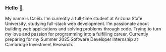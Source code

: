 ### Hello 👋<br>

My name is Caleb. I'm currently a full-time student at Arizona State University, studying full-stack web
development. I’m passionate about building web applications and solving problems through
code. Trying to turn my love and passion for programming into a fulfilling career. Currently preparing for my Summer 2025 Software Developer Internship at Cambridge Investment Research.<br>
